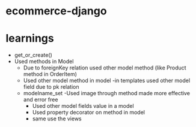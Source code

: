 # ecommerce-django
# learnings


- get_or_create()
- Used methods in Model
    - Due to foreignKey relation used other model method (like Product method in OrderItem)
    - Used other model method in model
    -in templates used other model field due to pk relation
    - modelname_set
    -Used image through method made more effective and error free
        - Used other model fields value in a model
        - Used property decorator on method in model
        - same use the views
